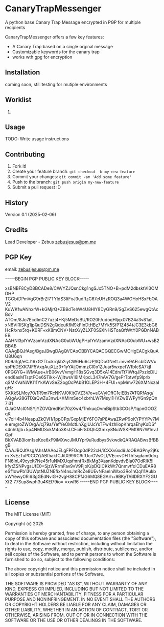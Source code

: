 # CanaryTrapMessenger
A python base Canary Trap Message encrypted in PGP for multiple recipients 

CanaryTrapMessenger offers a few key features:  
- A Canary Trap based on a single orginal message  
- Customizable keywords for the canary trap 
- works wth gpg for encryption 
 
## Installation

coming soon, still testing for mutiple environments
 
 
## Worklist 
1.
 
## Usage
 
TODO: Write usage instructions
 
## Contributing
 
1. Fork it!
2. Create your feature branch: `git checkout -b my-new-feature`
3. Commit your changes: `git commit -am 'Add some feature'`
4. Push to the branch: `git push origin my-new-feature`
5. Submit a pull request :D
 
## History
 
Version 0.1 (2025-02-06) 
 
## Credits
 
Lead Developer - Zebus zebusjesus@pm.me

## PGP Key

email: zebusjesus@pm.me

-----BEGIN PGP PUBLIC KEY BLOCK-----

xsBNBF8CyD8BCADe8/CW/YZJQsnCkg1ngSJc5TNO+B+pdM2dbsktVI3OMDHP
TGGbtDPmVgG9rBrZI7TYldS3ltFxJ3udRzC67eUHzROQ3a4WOHoHSxFbOAV2
KuWKfwANhxrW+kGMjrQ+ZB9dTehW4U8HlY8DyGRn9/SgZvS625ewgQtAcBcv
ATOm/8Jo7EcdImC27uzj4+Kj5MeDsBU/RO20h/udoqHIjqx07B24a3v81aiL
xN8ViRlSKg1jpQuDSN2gQdeuKfM9kFInDtHBz7MYk5SfP1Z454tJC3E3kbG8
HcR/xnx5rq+K0RF+xK8mCNV+NatX/yZLXF0S9XNHSToaQftWtY0PGDnNABEB
AAHNI3plYnVzamVzdXNAcG0ubWUgPHplYnVzamVzdXNAcG0ubWU+wsB2BBAB
CAAgBQJfAsg/BgsJBwgDAgQVCAoCBBYCAQACGQECGwMCHgEACgkQuAU8U6qn
R09a1gf/eCJ16xG2Tbckrqkb2iyCW6Hu6szP/lQDoGNett+mve9AFIcbDWVu
spPbDEXK7JF5VxqAujXLz3+1yYAijOmmzCl0o1ZJuar5wxpcfWfbIcSA7kjI
0PGGYG+iWMAue+/rB06vvVvmgH18sSGvq3D5xA14Edn/Tt7iWtqJPxzlxDiU
end6asMTsptFOe6STikk+WjltwsVl6IMKpcL347nAV7G/gePrTptwfp9Iprb
qSMKVaNWKI11YkAWvSeZ2ogOcPAbB1OLEP3H+4FUl+vpMmv726XMNxzaIgHz
SXKkSLMoy70/1R9m7RcNKVJ0KltOVZ3V/o+aGVylCffC1elEBs7ATQRfAsg/
AQgAv28GTIXaQwZu3nwL+XMImSec4xbrhLW7Msyi1HVZwBWPyYGn9pQn7i31
GJaOMcI0NSYjYZOVQredKnt70zXw4/TmkuqOvmBipStb3CGsP/1qpnGOOZqK
vi7oH4b4NeapuZkOVI1/1ppCPp/GxpMjEY6FO7sP8AwaZRwP9oKYPYYPv7Me
emgroZWO/gA/cj79a/YefYeOMdtLhXgjUJcYsTFw4zhIiopKhrqaEhyKoDSf
s4nh0/jb+5p4NMDSokM4o3KsLCFciFr8DQhQXmxy8NuWSKPMf8N7W1nvJGpf
BkXVAB3lom1seKoe6xF9iMXwcJMUYpr9uRudbys6vkwdkQARAQABwsBfBBgB
CAAJBQJfAsg/AhsMAAoJELgFPFOqp0dP22cH/iCXXv6xd9JoOBAGPny2jKsm
XvEzTuP0CCY/ABfhakfCJitX99RC9ifUcrGVsOLt/VEccvDHThfsqdam0drq
FN6lnL49cyclt7Ne45r1uNMXUqsfmnfRx8kMg3XasnKdpvdvBla07OdRIK5I
kfytZSNPvgsUfE0+SjzWRrmFav9vV9FjpK/pDQICKkWt7QnmvtfolCDuEAR8
eSf1owPb13UWptNUZNEfixN4nsJmRcZe8UEvNFaeIniWxo3Ro1hQqI11Aukb
xWYewyORi63gGEdNvlG+2vgH88CPfJG6MQ8EGArh+9BKyT/6lDRXYF2GUXf2
77Sup8wph3u4KEl79io=
=xwR6
-----END PGP PUBLIC KEY BLOCK-----
 
## License
 
The MIT License (MIT)

Copyright (c) 2025

Permission is hereby granted, free of charge, to any person obtaining a copy of this software and associated documentation files (the "Software"), to deal in the Software without restriction, including without limitation the rights to use, copy, modify, merge, publish, distribute, sublicense, and/or sell copies of the Software, and to permit persons to whom the Software is furnished to do so, subject to the following conditions:

The above copyright notice and this permission notice shall be included in all copies or substantial portions of the Software.

THE SOFTWARE IS PROVIDED "AS IS", WITHOUT WARRANTY OF ANY KIND, EXPRESS OR IMPLIED, INCLUDING BUT NOT LIMITED TO THE WARRANTIES OF MERCHANTABILITY, FITNESS FOR A PARTICULAR PURPOSE AND NONINFRINGEMENT. IN NO EVENT SHALL THE AUTHORS OR COPYRIGHT HOLDERS BE LIABLE FOR ANY CLAIM, DAMAGES OR OTHER LIABILITY, WHETHER IN AN ACTION OF CONTRACT, TORT OR OTHERWISE, ARISING FROM, OUT OF OR IN CONNECTION WITH THE SOFTWARE OR THE USE OR OTHER DEALINGS IN THE SOFTWARE.
